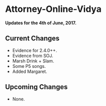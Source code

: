 # Attorney-Online-Vidya
__Updates for the 4th of June, 2017.__

## Current Changes
* Evidence for 2.4.0++.
* Evidence from SOJ.
* Marsh Drink + Slam.
* Some P5 songs.
* Added Margaret.

## Upcoming Changes
* None.
